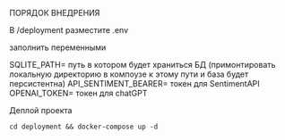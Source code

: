 ПОРЯДОК ВНЕДРЕНИЯ 

В /deployment разместите .env 

заполнить переменными

SQLITE_PATH= путь в котором будет храниться БД (примонтировать локальную директорию в компоузе к этому пути и база будет персистентна)
API_SENTIMENT_BEARER= токен для SentimentAPI
OPENAI_TOKEN= токен для chatGPT

Деплой проекта 

    cd deployment && docker-compose up -d 
